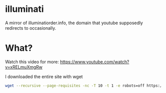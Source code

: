 # illuminati
A mirror of illuminatiorder.info, the domain that youtube supposedly redirects to occasionally.

# What?

Watch this video for more:
https://www.youtube.com/watch?v=xRELmuXmgRw


I downloaded the entire site with wget
```bash
wget --recursive --page-requisites -nc -T 10 -t 1 -e robots=off https://illuminatiorder.info/
```
